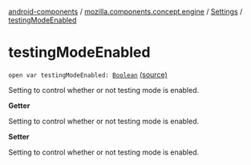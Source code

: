 [android-components](../../index.md) / [mozilla.components.concept.engine](../index.md) / [Settings](index.md) / [testingModeEnabled](./testing-mode-enabled.md)

# testingModeEnabled

`open var testingModeEnabled: `[`Boolean`](https://kotlinlang.org/api/latest/jvm/stdlib/kotlin/-boolean/index.html) [(source)](https://github.com/mozilla-mobile/android-components/blob/master/components/concept/engine/src/main/java/mozilla/components/concept/engine/Settings.kt#L125)

Setting to control whether or not testing mode is enabled.

**Getter**

Setting to control whether or not testing mode is enabled.

**Setter**

Setting to control whether or not testing mode is enabled.

